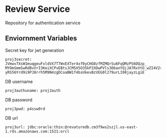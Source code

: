 # Review Service

Repository for authentication service

## Enviornment Variables

Secret key for jwt generation

```
proj3secret: JVmwv7XsW1muqgeuFxldVX7T7WxEXTer4xf0yCHG0zfMZMQrSu6FqQMzPS6OQzp_
MYOmSmmSwRdBvVrI3KeiXCPvEBtsJCM5X5O35kP2XDwPVls3O6anYQjJA7RxVtO_wZI4V2sYS9bTzSXDGUAbzjaJcQ0BOCQE9E5gTYnTNiTHSoBjP6zYiqo6l0YtnPk_
yRS56Yrd9i9PJ8rrh5M9N4zgDCoaBW1f4bsUkevBzVEG0l279urLI08jayzLgiE
```

DB username

```
proj3authuname: proj3auth
```

DB password

```
proj3pwd: p4ssw0rd
```

DB url

```
proj3url: jdbc:oracle:thin:@revaturedb.cm3f9ws2szjl.us-east-1.rds.amazonaws.com:1521:orcl
```

